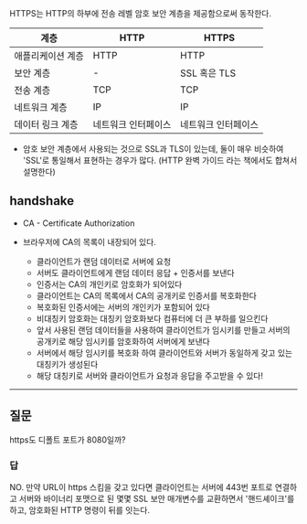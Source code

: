 HTTPS는 HTTP의 하부에 전송 레벨 암호 보안 계층을 제공함으로써 동작한다.

| 계층 | HTTP | HTTPS | 
| --- | --- | --- |
| 애플리케이션 계층 | HTTP | HTTP |
| 보안 계층 | - | SSL 혹은 TLS |
| 전송 계층 | TCP | TCP |
| 네트워크 계층 | IP | IP |
| 데이터 링크 계층 | 네트워크 인터페이스 | 네트워크 인터페이스 |

* 암호 보안 계층에서 사용되는 것으로 SSL과 TLS이 있는데, 둘이 매우 비슷하여 'SSL'로 통일해서 표현하는 경우가 많다. (HTTP 완벽 가이드 라는 책에서도 합쳐서 설명한다) 

## handshake
* CA - Certificate Authorization
* 브라우저에 CA의 목록이 내장되어 있다.
  
    * 클라이언트가 랜덤 데이터로 서버에 요청
    * 서버도 클라이언트에게 랜덤 데이터 응답 + 인증서를 보낸다
    * 인증서는 CA의 개인키로 암호화가 되어있다
    * 클라이언트는 CA의 목록에서 CA의 공개키로 인증서를 복호화한다
    * 복호화된 인증서에는 서버의 개인키가 포함되어 있다
    * 비대칭키 암호화는 대칭키 암호화보다 컴퓨터에 더 큰 부하를 일으킨다
    * 앞서 사용된 랜덤 데이터들을 사용하여 클라이언트가 임시키를 만들고 서버의 공개키로 해당 임시키를 암호화하여 서버에게 보낸다
    * 서버에서 해당 임시키를 복호화 하여 클라이언트와 서버가 동일하게 갖고 있는 대칭키가 생성된다
    * 해당 대칭키로 서버와 클라이언트가 요청과 응답을 주고받을 수 있다!
  
---

## 질문
https도 디폴트 포트가 8080일까?

### 답
NO. 만약 URL이 https 스킴을 갖고 있다면 클라이언트는 서버에 443번 포트로 연결하고 서버와 바이너리 포맷으로 된 몇몇 SSL 보안 매개변수를 교환하면서 '핸드셰이크'를 하고, 암호화된 HTTP 명령이 뒤를 잇는다.
